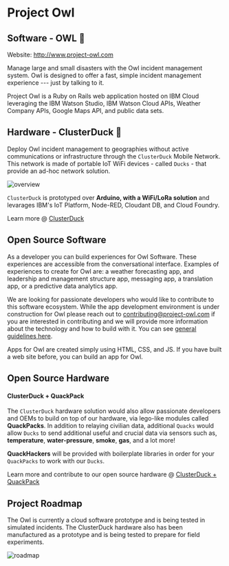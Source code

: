 # Project Owl
## Software - OWL 🦉

Website:  http://www.project-owl.com

Manage large and small disasters with the Owl incident management system.  Owl is designed to offer a fast, simple incident management experience --- just by talking to it.

Project Owl is a Ruby on Rails web application hosted on IBM Cloud leveraging the IBM Watson Studio, IBM Watson Cloud APIs, Weather Company APIs, Google Maps API, and public data sets.

## Hardware - ClusterDuck 🐥
Deploy Owl incident management to geographies without active communications or infrastructure through the `ClusterDuck` Mobile Network.  This network is made of portable IoT WiFi devices - called `Ducks` - that provide an ad-hoc network solution.

![overview](https://user-images.githubusercontent.com/13107225/46240475-263eb080-c376-11e8-9d17-ffe05a4c6527.png)

`ClusterDuck` is prototyped over **Arduino, with a WiFi/LoRa solution** and levarages IBM's IoT Platform, Node-RED, Cloudant DB, and Cloud Foundry.

Learn more @ [ClusterDuck](https://github.com/Project-Owl/duck)


## Open Source Software

As a developer you can build experiences for Owl Software.  These experiences are accessible from the conversational interface.  Examples of experiences to create for Owl are:  a weather forecasting app, and leadership and management structure app, messaging app, a translation app, or a predictive data analytics app.

We are looking for passionate developers who would like to contribute to this software ecosystem.  While the app development environment is under construction for Owl please reach out to <contributing@project-owl.com> if you are interested in contributing and we will provide more information about the technology and how to build with it. You can see [general guidelines here](CONTRIBUTING.md).

Apps for Owl are created simply using HTML, CSS, and JS.  If you have built a web site before, you can build an app for Owl.


## Open Source Hardware
#### ClusterDuck + QuackPack
The `ClusterDuck` hardware solution would also allow passionate developers and OEMs to build on top of our hardware, via lego-like modules called **QuackPacks**. In addition to relaying civilian data, additional `Quacks` would allow `Ducks` to send additional useful and crucial data via sensors such as, **temperature**, **water-pressure**, **smoke**, **gas**, and a lot more!

**QuackHackers** will be provided with boilerplate libraries in order for your `QuackPacks` to work with our `Ducks`.

Learn more and contribute to our open source hardware @ [ClusterDuck + QuackPack](https://github.com/Project-Owl/duck#quackpack)


## Project Roadmap

The Owl is currently a cloud software prototype and is being tested in simulated incidents.  The ClusterDuck hardware also has been manufactured as a prototype and is being tested to prepare for field experiments.

![roadmap](https://github.com/Project-OWL/owl/blob/master/app/assets/images/projectowl_roadmap.jpg?raw=true)
